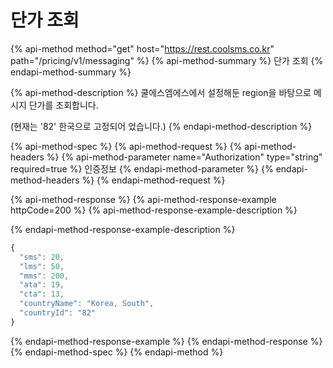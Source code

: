 # 단가 조회

{% api-method method="get" host="https://rest.coolsms.co.kr" path="/pricing/v1/messaging" %}
{% api-method-summary %}
단가 조회
{% endapi-method-summary %}

{% api-method-description %}
쿨에스엠에스에서 설정해둔 region을 바탕으로 메시지 단가를 조회합니다.  
  
\(현재는 '82' 한국으로 고정되어 었습니다.\)
{% endapi-method-description %}

{% api-method-spec %}
{% api-method-request %}
{% api-method-headers %}
{% api-method-parameter name="Authorization" type="string" required=true %}
인증정보
{% endapi-method-parameter %}
{% endapi-method-headers %}
{% endapi-method-request %}

{% api-method-response %}
{% api-method-response-example httpCode=200 %}
{% api-method-response-example-description %}

{% endapi-method-response-example-description %}

```javascript
{
  "sms": 20,
  "lms": 50,
  "mms": 200,
  "ata": 19,
  "cta": 13,
  "countryName": "Korea, South",
  "countryId": "82"
}
```
{% endapi-method-response-example %}
{% endapi-method-response %}
{% endapi-method-spec %}
{% endapi-method %}

